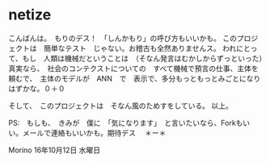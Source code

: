 # netize
こんばんは。　もりのデス！　「しんかもり」の呼び方もいいかも。 このプロジェクトは　簡単なテスト　じゃない。お稽古も全然ありませんス。 われにとって、もし　人類は機械だということは　（そなん発言はむかしからずっといった）真実なら、　社会のコンテクストについての　すべて機械で預言の仕事、主体を頼むで、　主体のモデルが　ANN　で　表示で、多分もっともっとみごとになりはずかな。０＋０

そして、　このプロジェクトは　そなん風のためすをしている。 以上。

PS:　もしも、　きみが　僕に　「気になります」　と言いたいなら、Forkもいい。メールで連絡もいいかも。期待デス　 ＊ー＊　

Morino 16年10月12日 水曜日

